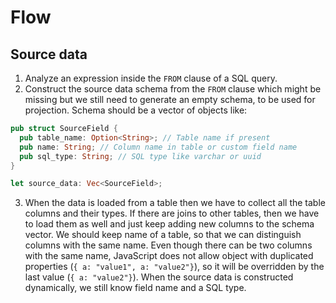 # Flow

## Source data

1. Analyze an expression inside the `FROM` clause of a SQL query.
2. Construct the source data schema from the `FROM` clause which might be missing but we still need to generate an empty schema, to be used for projection. Schema should be a vector of objects like:

```rs
pub struct SourceField {
  pub table_name: Option<String>; // Table name if present
  pub name: String; // Column name in table or custom field name
  pub sql_type: String; // SQL type like varchar or uuid
}

let source_data: Vec<SourceField>;
```

3. When the data is loaded from a table then we have to collect all the table columns and their types. If there are joins to other tables, then we have to load them as well and just keep adding new columns to the schema vector. We should keep name of a table, so that we can distinguish columns with the same name. Even though there can be two columns with the same name, JavaScript does not allow object with duplicated properties (`{ a: "value1", a: "value2"}`), so it will be overridden by the last value (`{ a: "value2"}`). When the source data is constructed dynamically, we still know field name and a SQL type.